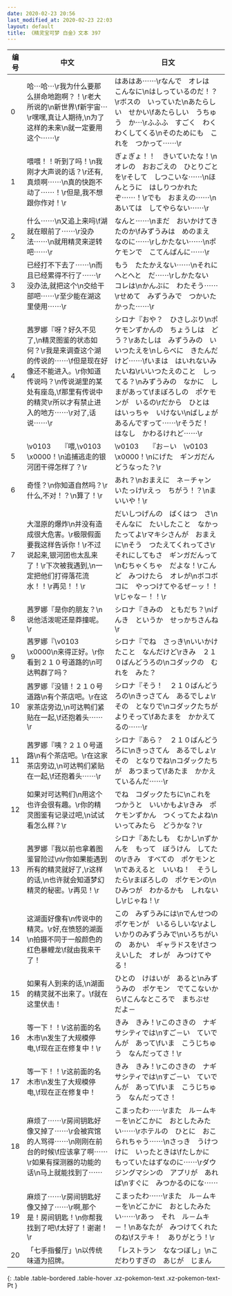 ```yaml
---
date: 2020-02-23 20:56
last_modified_at: 2020-02-23 22:03
layout: default
title: 《精灵宝可梦 白金》文本 397
---
```

| 编号 | 中文 | 日文 |
| ---- | ---- | ---- |
| 0 | 哈⋯哈⋯\r我为什么要那么拼命地跑啊？！\r老大所说的\n新世界\f新宇宙⋯\r嘿嘿,真让人期待,\n为了这样的未来\n就一定要用这个⋯⋯\r | はあはあ⋯⋯\rなんで　オレは　こんなに\nはしっているのだ！？\rボスの　いっていた\nあたらしい　せかい\fあたらしい　うちゅう　か⋯\rふふふ　すごく　わくわくしてくる\nそのためにも　これを　つかって⋯⋯\r |
| 1 | 喂喂！！听到了吗！\n我刚才大声说的话？\r还有,真烦啊⋯⋯\n真的快跑不动了⋯⋯！\r但是,我不想跟你作对！\r | ぎょぎょ！！　きいていたな！\nオレの　おおごえの　ひとりごとを\rそして　しつこいな⋯⋯\nほんとうに　はしりつかれたぞ⋯⋯！\rでも　おまえの⋯⋯\nあいては　してやらない⋯⋯\r |
| 2 | 什么⋯⋯\n又追上来吗\f湖就在眼前了⋯⋯\r没办法⋯⋯\n就用精灵来逆转吧⋯⋯\r | なんと⋯⋯\nまだ　おいかけてきたのか\fみずうみは　めのまえ　なのに⋯⋯\rしかたない⋯⋯\nポケモンで　こてんぱんに⋯⋯\r |
| 3 | 已经打不下去了⋯⋯\n而且已经累得不行了⋯⋯\r没办法,就把这个\n交给干部吧⋯⋯\r至少能在湖这里使用⋯⋯\r | もう　たたかえない⋯⋯\nそれに　へとへと　だ⋯⋯\rしかたない　コレは\nかんぶに　わたそう⋯⋯\rせめて　みずうみで　つかいたかった⋯⋯\r |
| 4 | 茜罗娜『呀？好久不见了,\n精灵图鉴的状态如何？\r我是来调查这个湖的传说的⋯⋯\f但是现在好像还不能进入。\r你知道传说吗？\n传说湖里的某处有座岛,\f那里有传说中的精灵\r所以才有禁止进入的地方⋯⋯\r对了,话说⋯⋯\r | シロナ『おや？　ひさしぶり\nポケモンずかんの　ちょうしは　どう？\rあたしは　みずうみの　いいつたえを\nしらべに　きたんだけど⋯⋯\fいまは　はいれないみたいね\rいいつたえのこと　しってる？\nみずうみの　なかに　しまがあって\fまぼろしの　ポケモンが　いるの\rだから　ひとは　はいっちゃ　いけない\nばしょが　あるんですって⋯⋯\rそうだ！　はなし　かわるけれど⋯⋯\r |
| 5 | \v0103　　『喂,\v0103　\x0000！\n追捕逃走的银河团干得怎样了？\r | \v0103　　『お－い　\v0103　\x0000！\nにげた　ギンガだん　どうなった？\r |
| 6 | 奇怪？\n你知道自然吗？\r什么,不对！？\n算了！\r | あれ？\nおまえに　ネ－チャン　いたっけ\rえっ　ちがう！？\nま　いいや！\r |
| 7 | 大湿原的爆炸\n并没有造成很大危害。\r极限假面要我这样告诉你！\r不过说起来,银河团也太乱来了！\r下次被我遇到,\n一定把他们打得落花流水！！\r再见！！\r | だいしつげんの　ばくはつ　さ\nそんなに　たいしたこと　なかったってよ\rマキシさんが　おまえに\nそう　つたえてくれってさ\rそれにしてもさ　ギンガだんって\nむちゃくちゃ　だよな！\rこんど　みつけたら　オレが\nボコボコに　やっつけてやるぜ－ッ！！\rじゃな－！！\r |
| 8 | 茜罗娜『是你的朋友？\n说他活泼呢还是莽撞呢。\r | シロナ『きみの　ともだち？\nげんき　というか　せっかちさんね\r |
| 9 | 茜罗娜『\v0103　\x0000\n来得正好。\r你看到２１０号道路的\n可达鸭群了吗？ | シロナ『でね　さっき\nいいかけたこと　なんだけど\rきみ　２１０ばんどうろの\nコダックの　むれを　みた？ |
| 10 | 茜罗娜『没错！２１０号道路\n有个茶店吧。\r在这家茶店旁边,\n可达鸭们紧贴在一起,\f还抱着头⋯⋯\r | シロナ『そう！　２１０ばんどうろの\nきっさてん　あるでしょ\rその　となりで\nコダックたちが　よりそって\fあたまを　かかえてるの⋯⋯\r |
| 11 | 茜罗娜『咦？２１０号道路\n有个茶店吧。\r在这家茶店旁边,\n可达鸭们紧贴在一起,\f还抱着头⋯⋯\r | シロナ『あら？　２１０ばんどうろに\nきっさてん　あるでしょ\rその　となりでね\nコダックたちが　あつまって\fあたま　かかえているんだ⋯⋯\r |
| 12 | 如果对可达鸭们\n用这个也许会很有趣。\r你的精灵图鉴有记录过吧,\n试试看怎么样？\r | でね　コダックたちに\nこれを　つかうと　いいかもよ\rきみ　ポケモンずかん　つくってたよね\nいってみたら　どうかな？\r |
| 13 | 茜罗娜『我以前也拿着图鉴冒险过\n\r你如果能遇到所有的精灵就好了,\r这样的话,\n也许就会知道梦幻精灵的秘密。\r再见！\r | シロナ『あたしも　むかし\nずかんを　もって　ぼうけん　してたの\rきみ　すべての　ポケモンと\nであえると　いいね！　そうしたら\rまぼろしの　ポケモンの\nひみつが　わかるかも　しれないし\rじゃね！\r |
| 14 | 这湖面好像有\n传说中的精灵。\r好,在愤怒的湖面\n拍摄不同于一般颜色的红色暴鲤龙\f就由我来干了！ | この　みずうみには\nでんせつの　ポケモンが　いるらしいな\rよし　いかりのみずうみで\nいろちがいの　あかい　ギャラドスを\fさつえいした　オレが　みつけてやる！ |
| 15 | 如果有人到来的话,\n湖面的精灵就不出来了。\f就在这里伏击！ | ひとの　けはいが　あると\nみずうみの　ポケモン　でてこないから\fこんなところで　まちぶせ　だよ－ |
| 16 | 等一下！！\r这前面的名木市\n发生了大规模停电,\f现在正在修复中！\r | きみ　きみ！\rこのさきの　ナギサシティでは\nすご－い　ていでんが　あって\fいま　こうじちゅう　なんだってさ！\r |
| 17 | 等一下！！\r这前面的名木市\n发生了大规模停电,\f现在正在修复中！ | きみ　きみ！\rこのさきの　ナギサシティでは\nすご－い　ていでんが　あって\fいま　こうじちゅう　なんだってさ！ |
| 18 | 麻烦了⋯⋯\r房间钥匙好像又掉了⋯⋯\r会被宾馆的人骂得⋯⋯\n刚刚在前台的时候\f应该拿了啊⋯⋯\r如果有探测器的功能的话\n马上就能找到了⋯⋯ | こまったわ⋯⋯\rまた　ル－ムキ－を\nどこかに　おとしたみたい⋯⋯\rホテルの　ひとに　おこられちゃう⋯⋯\nさっき　うけつけに　いったときは\fたしかに　もっていたはずなのに⋯⋯\rダウジングマシンの　アプリが　あれば\nすぐに　みつかるのにな⋯⋯ |
| 19 | 麻烦了⋯⋯\r房间钥匙好像又掉了⋯⋯\r啊,那个是！房间钥匙！\n你帮我找到了吧\f太好了！谢谢！\r | こまったわ⋯⋯\rまた　ル－ムキ－を\nどこかに　おとしたみたい⋯⋯\rあっ　それ　ル－ムキ－！\nあなたが　みつけてくれたのね\fステキ！　ありがとう！\r |
| 20 | 「七手指餐厅」\n以传统味道为招牌。 | 「レストラン　ななつぼし」\nこだわりすぎの　あじが　じまん |
{: .table .table-bordered .table-hover .xz-pokemon-text .xz-pokemon-text-Pt }